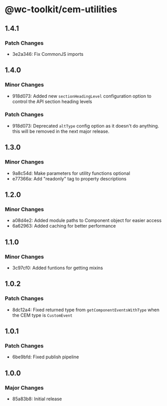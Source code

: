 # @wc-toolkit/cem-utilities

## 1.4.1

### Patch Changes

- 3e2a346: Fix CommonJS imports

## 1.4.0

### Minor Changes

- 918d073: Added new `sectionHeadingLevel` configuration option to control the API section heading levels

### Patch Changes

- 918d073: Deprecated `altType` config option as it doesn't do anything. this will be removed in the next major release.

## 1.3.0

### Minor Changes

- 9a8c54d: Make parameters for utility functions optional
- e77366a: Add "readonly" tag to property descriptions

## 1.2.0

### Minor Changes

- a08d4e2: Added module paths to Component object for easier access
- 6a62963: Added caching for better performance

## 1.1.0

### Minor Changes

- 3c97cf0: Added funtions for getting mixins

## 1.0.2

### Patch Changes

- 8dc12a4: Fixed returned type from `getComponentEventsWithType` when the CEM type is `CustomEvent`

## 1.0.1

### Patch Changes

- 6be9bfd: Fixed publish pipeline

## 1.0.0

### Major Changes

- 85a83b8: Initial release
